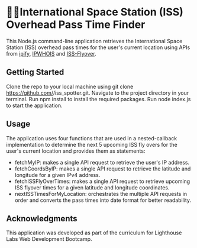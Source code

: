# 🚀🌌International Space Station (ISS) Overhead Pass Time Finder

This Node.js command-line application retrieves the International Space Station (ISS) overhead pass times for the user's current location using APIs from [ipify](https://www.ipify.org/), [IPWHOIS](https://ipwhois.io/) and [ISS-Flyover](https://wheretheiss.at/w/developer). 

## Getting Started
Clone the repo to your local machine using git clone https://github.com/<your-username>/iss_spotter.git.
Navigate to the project directory in your terminal.
Run npm install to install the required packages.
Run node index.js to start the application.

## Usage
The application uses four functions that are used in a nested-callback implementation to determine the next 5 upcoming ISS fly overs for the user's current location and provides them as statements:

- fetchMyIP: makes a single API request to retrieve the user's IP address.
- fetchCoordsByIP: makes a single API request to retrieve the latitude and longitude for a given IPv4 address.
- fetchISSFlyOverTimes: makes a single API request to retrieve upcoming ISS flyover times for a given latitude and longitude coordinates.
- nextISSTimesForMyLocation: orchestrates the multiple API requests in order and converts the pass times into date format for better readability.

## Acknowledgments
This application was developed as part of the curriculum for Lighthouse Labs Web Development Bootcamp.
